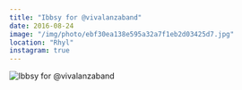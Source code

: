 ```yaml
---
title: "Ibbsy for @vivalanzaband"
date: 2016-08-24
image: "/img/photo/ebf30ea138e595a32a7f1eb2d03425d7.jpg"
location: "Rhyl"
instagram: true
---
```


![Ibbsy for @vivalanzaband](/img/photo/ebf30ea138e595a32a7f1eb2d03425d7.jpg)
